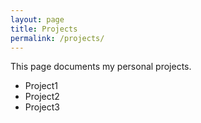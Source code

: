 ```yaml
---
layout: page
title: Projects
permalink: /projects/
---
```



This page documents my personal projects.

- Project1
- Project2
- Project3

